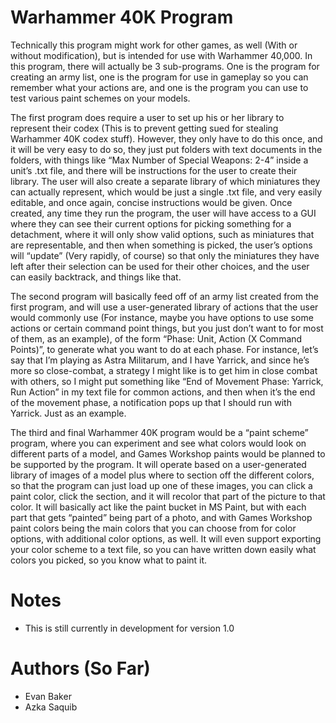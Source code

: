 # Warhammer 40K Program
Technically this program might work for other games, as well (With or without modification), but is intended for use with Warhammer 40,000. In this program, there will actually be 3 sub-programs. One is the program for creating an army list, one is the program for use in gameplay so you can remember what your actions are, and one is the program you can use to test various paint schemes on your models.

The first program does require a user to set up his or her library to represent their codex (This is to prevent getting sued for stealing Warhammer 40K codex stuff). However, they only have to do this once, and it will be very easy to do so, they just put folders with text documents in the folders, with things like “Max Number of Special Weapons: 2-4” inside a unit’s .txt file, and there will be instructions for the user to create their library. The user will also create a separate library of which miniatures they can actually represent, which would be just a single .txt file, and very easily editable, and once again, concise instructions would be given. Once created, any time they run the program, the user will have access to a GUI where they can see their current options for picking something for a detachment, where it will only show valid options, such as miniatures that are representable, and then when something is picked, the user’s options will “update” (Very rapidly, of course) so that only the miniatures they have left after their selection can be used for their other choices, and the user can easily backtrack, and things like that.

The second program will basically feed off of an army list created from the first program, and will use a user-generated library of actions that the user would commonly use (For instance, maybe you have options to use some actions or certain command point things, but you just don’t want to for most of them, as an example), of the form “Phase: Unit, Action (X Command Points)”, to generate what you want to do at each phase. For instance, let’s say that I’m playing as Astra Militarum, and I have Yarrick, and since he’s more so close-combat, a strategy I might like is to get him in close combat with others, so I might put something like “End of Movement Phase: Yarrick, Run Action” in my text file for common actions, and then when it’s the end of the movement phase, a notification pops up that I should run with Yarrick. Just as an example.

The third and final Warhammer 40K program would be a “paint scheme” program, where you can experiment and see what colors would look on different parts of a model, and Games Workshop paints would be planned to be supported by the program. It will operate based on a user-generated library of images of a model plus where to section off the different colors, so that the program can just load up one of these images, you can click a paint color, click the section, and it will recolor that part of the picture to that color. It will basically act like the paint bucket in MS Paint, but with each part that gets “painted” being part of a photo, and with Games Workshop paint colors being the main colors that you can choose from for color options, with additional color options, as well. It will even support exporting your color scheme to a text file, so you can have written down easily what colors you picked, so you know what to paint it. 


# Notes
- This is still currently in development for version 1.0

# Authors (So Far)
- Evan Baker
- Azka Saquib
